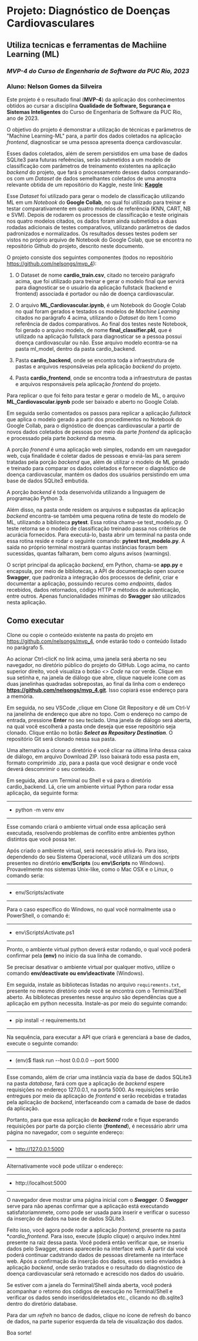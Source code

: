# Projeto: Diagnóstico de Doenças Cardiovasculares
## Utiliza tecnicas e ferramentas de Machiine Learning (ML)
### *MVP-4 do Curso de Engenharia de Software da PUC Rio, 2023*
### Aluno: Nelson Gomes da Silveira

Este projeto é o resultado final (**MVP-4**) da aplicação dos conhecimentos obtidos ao cursar a disciplina **Qualidade de Software, Segurança e Sistemas Inteligentes** do Curso de Engenharia de Software da PUC Rio, ano de 2023.

O objetivo do projeto é demonstrar a utilização de técnicas e parâmetros de "Machine Learning-ML" para, a partir dos dados coletados na aplicação *frontend*, diagnosticar se uma pessoa apresenta doença cardiovascular.

Esses dados coletados, além de serem persistidos em uma base de dados SQLite3 para futuras refeências, serão submetidos a um modelo de classificação com parâmetros de treinamento existentes na aplicação *backend* do projeto, que fará o processamento desses dados comparando-os com um *Dataset* de dados semelhantes coletados de uma amostra relevante obtida de um repositório do Kaggle, neste link: **[Kaggle](https://www.kaggle.com/datasets/sulianova/cardiovascular-disease-dataset/data)**

Esse *Dataset* foi utilizado para gerar o modelo de classificação utilizando ML em um *Notebook* do **Google Collab**, no qual foi utilizado para treinar e testar comparativamente em quatro modelos de referência (KNN, CART, NB e SVM). Depois de rodarem os processos de classificação e teste originais nos quatro modelos citados, os dados foram ainda submetidos a duas rodadas adicionais de testes comparativos, utilizando parâmetros de dados padronizados e normalizados. Os resultados desses testes podem ser vistos no próprio arquivo de Notebook do Google Colab, que se encontra no repositório Github do projeto, descrito neste documento.

O projeto consiste dos seguintes componentes (todos no repositório https://github.com/nelsongs/mvp_4):

1. O Dataset de nome **cardio_train.csv**, citado no terceiro parágrafo acima, que foi utilizado para treinar e gerar o modelo final que servirá para diagnosticar se o usuário da aplicação fullstack (backend e frontend) associada é portador ou não de doença cardiovascular. 

2. O arquivo **ML_Cardiovascular.ipynb**, é um Notebook do Google Colab no qual foram gerados e testados os modelos de *Machine Learning* citados no parágrafo 4 acima, utilizando o *Dataset* do item 1 como referência de dados comparativos. Ao final dos testes neste Notebook, foi gerado o arquivo modelo, de nome **final_classifier.pkl**, que é utilizado na aplicação fullstack para diagnosticar se a pessoa possui doença cardiovascular ou não. Esse arquivo modelo econtra-se na pasta ml_model, dentro da pasta cardio_backend.

3. Pasta **cardio_backend**, onde se encontra toda a infraestrutura de pastas e arquivos responsáveias pela aplicação *backend* do projeto.

4. Pasta **cardio_frontend**, onde se encontra toda a infraestrutura de pastas e arquivos responsáveis pela aplicação *frontend* do projeto.
 

Para replicar o que foi feito para testar e gerar o modelo de ML, o arquivo **ML_Cardiovascular.ipynb** pode ser baixado e aberto no Google Colab.

Em seguida serão comentados os passos para replicar a aplicação *fullstack* que aplica o modelo gerado a partir dos procedimentos no Notebook do Google Collab, para o dignóstico de doenças cardiovascular a partir de novos dados coletados de pessoas por meio da parte *frontend* da aplicação e processado pela parte *backend* da mesma.

A porção *fronend* é uma aplicação web simples, rodando em um navegador web, cuja finalidade é coletar dados de pessoas e enviá-las para serem tratadas pela porção *backend* que, além de utilizar o modelo de ML gerado e treinado para comparar os dados coletados e fornecer o diagnóstico de doença cardiovascular, mantém os dados dos usuários persistindo em uma base de dados SQLite3 embutida.

A porção *backend* é toda desenvolvida utilizando a linguagem de programação Python 3.

Além disso, na pasta onde residem os arquivos e subpastas da aplicação *backend* encontra-se também uma pequena rotina de teste do modelo de ML, utilizando a biblioteca **pytest**. Essa rotina chama-se test_modelo.py. O teste retorna se o modelo de classificação treinado passa nos critérios de acurácia fornecidos. Para executá-lo, basta abrir um terminal na pasta onde essa rotina reside e rodar o seguinte comando: **pytest test_modelo.py**. A saida no próprio terminal mostrará quantas instâncias forasm bem sucessidas, quantas falharam, bem como alguns avisos (warnings).

O script principal da aplicação *backend*, em Python, chama-se **app.py** e encapsula, por meio de bibliotecas, a API de documentação open source **Swagger**, que padroniza a integração dos processos de definir, criar e documentar a aplicação, possuindo recuros como *endpoints*, dados recebidos, dados retornados, código HTTP e métodos de autenticação, entre outros. Apenas funcionalidades mínimas do **Swagger** são utilizados nesta aplicação.



## Como executar 

Clone ou copie o conteúdo existente na pasta do projeto em https://github.com/nelsongs/mvp_4, onde estarão todo o conteúdo listado no parágrafo 5.

Ao acionar Ctrl-clicK no link acima, uma janela será aberta no seu navegador, no diretório público do projeto do GitHub. Logo acima, no canto superior direito, você visualiza o botão *<> Code* na cor verde. Clique em sua setinha e, na janela de diálogo que abre, clique naquele ícone com as duas janelinhas quadradas sobrepostas, ao final da linha com o endereço **https://github.com/nelsongs/mvp_4.git**. Isso copiará esse endereço para a memória. 

Em seguida, no seu VSCode ,clique em Clone Git Repository e dê um Ctrl-V na janelinha de endereço que abre no topo. Com o endereço no campo de entrada, pressione **Enter** no seu teclado. Uma janela de diálogo será aberta, na qual você escolherá a pasta onde deseja que esse repositório seja clonado. Clique então no botão ***Select as Repository Destination***. O repositório Git será clonado nessa sua pasta.

Uma alternativa a clonar o diretório é você clicar na última linha dessa caixa de diálogo, em arquivo Download ZIP. Isso baixará todo essa pasta em, formato comprimido .zip, para a pasta que você designar e onde você deverá descomrimir o seu conteúdo.

Em seguida, abra um Terminal ou Shell e vá para o diretório cardio_backend. Lá, crie um ambiente virtual Python para rodar essa aplicação, da seguinte forma:

---
- python -m venv env
---

Esse comando criará o ambiente virtual onde essa aplicação será executada, resolvendo problemas de conflito entre ambientes python distintos que você possa ter.

Após criado o ambiente virtual, será necessário ativá-lo. Para isso, dependendo do seu Sistema Operacional, você utilizará um dos *scripts* presentes no diretório **env/Scripts** (ou **env\Scripts** no Windows). Provavelmente nos sistemas Unix-like, como o Mac OSX e o Linux, o comando seria:

---
- env/Scripts/activate
---

Para o caso específico do Windows, no qual você normalmente usa o PowerShell, o comando é:

---
- env\Scripts\Activate.ps1
---

Pronto, o ambiente virtual python deverá estar rodando, o qual você poderá confirmar pela **(env)** no início da sua linha de comando.

Se precisar desativar o ambiente virtual por qualquer motivo, utilize o comando **env/deactivate ou env\deactivate** (Windows).

Em seguida, instale as bibliotecas listadas no arquivo `requirements.txt`, presente no mesmo diretório onde você se encontra com o Terminal/Shell aberto. As bibliotecas presentes nesse arquivo são dependências que a aplicação em python necessita. Instale-as por meio do seguinte comando:

---
- pip install -r requirements.txt
---

Na sequência, para executar a API que criará e gerenciará a base de dados, execute o seguinte comando:

---
- (env)$ flask run --host 0.0.0.0 --port 5000
---

Esse comando, além de criar uma instância vazia da base de dados SQLite3 na pasta *database*, fará com que a aplicação de *backend* espere requisições no endereço 127.0.0.1, na porta 5000. As requisições serão entregues por meio da aplicação de *frontend* e serão recebidas e tratadas pela aplicação de *backend*, interfaceando com a camada de base de dados da aplicação.

Portanto, para que essa aplicação de ***backend*** rode e fique esperando requisições por parte da porção cliente (***frontend***), é necessário abrir uma página no navegador, com o seguinte endereço:

---
- http://127.0.0.1:5000
---

Alternativamente você pode utilizar o endereço:

---
- http://localhost:5000
---

O navegador deve mostrar uma página inicial com o ***Swagger***. O ***Swagger*** serve para não apenas confirmar que a aplicação está executando satisfatoriamnmete, como pode ser usada para inserir e verificar o sucesso da inserção de dados na base de dados SQLite3.

Feito isso, você agora pode rodar a aplicação *frontend*, presente na pasta **cardio_frontend*. Para isso, execute (duplo clique) o arquivo index.html presente na raiz dessa pasta. Você poderá então verificar que, se inseriu dados pelo Swagger, esses aparecerão na interface web. A partir dai você poderá continuar cadstrando dados de pessoas diretamente na interface web. Após a confirmação da inserção dos dados, esses serão enviados à aplicação *backend*, onde serão tratados e o resultado do diagnóstico de doença cardiovascular será retornado e acrescido nos dados do usuário.

Se estiver com a janela do Terminal/Shell ainda aberta, você poderá acompanhar o retorno dos códigos de execução no Terminal/Shell e verificar os dados sendo inseridos/deletados etc., clicando no db.sqlite3 dentro do diretório database.

Para dar um *refreh* no banco de dados, clique no ícone de refresh do banco de dados, na parte superior esquerda da tela de visualização dos dados. 

Boa sorte!
